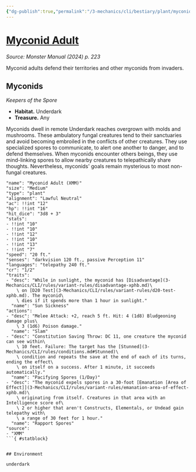 ```yaml
---
{"dg-publish":true,"permalink":"/3-mechanics/cli/bestiary/plant/myconid-adult-xmm/","tags":["ttrpg-cli/compendium/src/5e/xmm","ttrpg-cli/monster/cr/1-2","ttrpg-cli/monster/environment/underdark","ttrpg-cli/monster/size/medium","ttrpg-cli/monster/type/plant"],"created":"2025-02-22T12:02:28.089-05:00","updated":"2025-02-26T17:46:11.224-05:00"}
---
```


# [Myconid Adult](3-Mechanics/CLI/bestiary/plant/myconid-adult-xmm.md)
*Source: Monster Manual (2024) p. 223*  

Myconid adults defend their territories and other myconids from invaders.

## Myconids

*Keepers of the Spore*

- **Habitat.** Underdark  
- **Treasure.** Any  

Myconids dwell in remote Underdark reaches overgrown with molds and mushrooms. These ambulatory fungal creatures tend to their sanctuaries and avoid becoming embroiled in the conflicts of other creatures. They use specialized spores to communicate, to alert one another to danger, and to defend themselves. When myconids encounter others beings, they use mind-linking spores to allow nearby creatures to telepathically share thoughts. Nevertheless, myconids' goals remain mysterious to most non-fungal creatures.

```statblock
"name": "Myconid Adult (XMM)"
"size": "Medium"
"type": "plant"
"alignment": "Lawful Neutral"
"ac": !!int "12"
"hp": !!int "16"
"hit_dice": "3d8 + 3"
"stats":
- !!int "10"
- !!int "10"
- !!int "12"
- !!int "10"
- !!int "13"
- !!int "7"
"speed": "20 ft."
"senses": "darkvision 120 ft., passive Perception 11"
"languages": "telepathy 240 ft."
"cr": "1/2"
"traits":
- "desc": "While in sunlight, the myconid has [Disadvantage](3-Mechanics/CLI/rules/variant-rules/disadvantage-xphb.md)\
    \ on [D20 Test](3-Mechanics/CLI/rules/variant-rules/d20-test-xphb.md). The myconid\
    \ dies if it spends more than 1 hour in sunlight."
  "name": "Sun Sickness"
"actions":
- "desc": "Melee Attack: +2, reach 5 ft. Hit: 4 (1d8) Bludgeoning damage plus\
    \ 3 (1d6) Poison damage."
  "name": "Slam"
- "desc": "Constitution Saving Throw: DC 11, one creature the myconid can see within\
    \ 10 feet. Failure: The target has the [Stunned](3-Mechanics/CLI/rules/conditions.md#Stunned)\
    \ condition and repeats the save at the end of each of its turns, ending the effect\
    \ on itself on a success. After 1 minute, it succeeds automatically."
  "name": "Pacifying Spores (1/Day)"
- "desc": "The myconid expels spores in a 30-foot [Emanation [Area of Effect]](3-Mechanics/CLI/rules/variant-rules/emanation-area-of-effect-xphb.md)\
    \ originating from itself. Creatures in that area with an Intelligence score of\
    \ 2 or higher that aren't Constructs, Elementals, or Undead gain telepathy with\
    \ a range of 30 feet for 1 hour."
  "name": "Rapport Spores"
"source":
- "XMM"
```{ #statblock}


## Environment

underdark